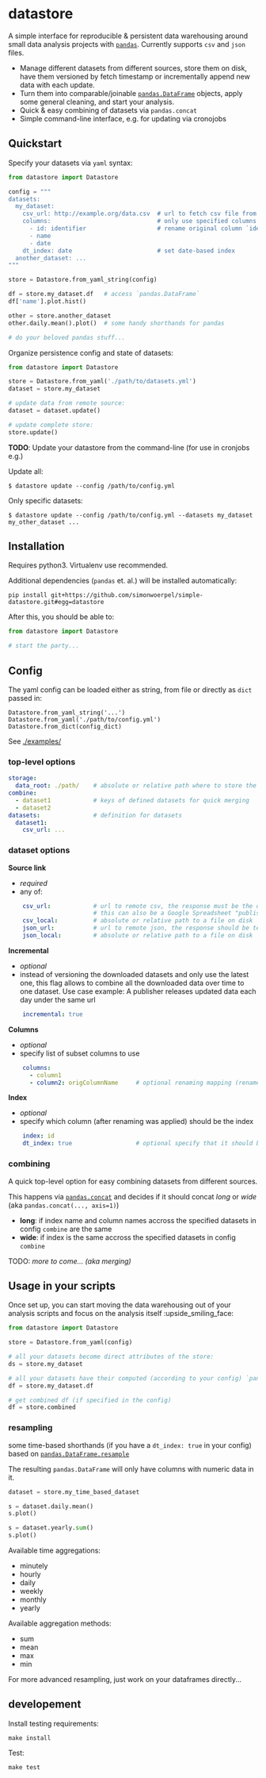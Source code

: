 # datastore

A simple interface for reproducible & persistent data warehousing around small
data analysis projects with [`pandas`](https://pandas.pydata.org/). Currently
supports `csv` and `json` files.

- Manage different datasets from different sources, store them on disk,
have them versioned by fetch timestamp or incrementally append new data with
each update.
- Turn them into comparable/joinable
  [`pandas.DataFrame`](https://pandas.pydata.org/pandas-docs/stable/reference/api/pandas.DataFrame.html)
  objects, apply some general cleaning, and start your analysis.
- Quick & easy combining of datasets via `pandas.concat`
- Simple command-line interface, e.g. for updating via cronojobs

## Quickstart

Specify your datasets via `yaml` syntax:

```python
from datastore import Datastore

config = """
datasets:
  my_dataset:
    csv_url: http://example.org/data.csv  # url to fetch csv file from
    columns:                              # only use specified columns
      - id: identifier                    # rename original column `identifier` to `id`
      - name
      - date
    dt_index: date                        # set date-based index
  another_dataset: ...
"""

store = Datastore.from_yaml_string(config)

df = store.my_dataset.df   # access `pandas.DataFrame`
df['name'].plot.hist()

other = store.another_dataset
other.daily.mean().plot()  # some handy shorthands for pandas

# do your beloved pandas stuff...
```

Organize persistence config and state of datasets:

```python
from datastore import Datastore

store = Datastore.from_yaml('./path/to/datasets.yml')
dataset = store.my_dataset

# update data from remote source:
dataset = dataset.update()

# update complete store:
store.update()
```

**TODO**: Update your datastore from the command-line (for use in cronjobs e.g.)

Update all:

    $ datastore update --config /path/to/config.yml

Only specific datasets:

    $ datastore update --config /path/to/config.yml --datasets my_dataset my_other_dataset ...

## Installation

Requires python3. Virtualenv use recommended.

Additional dependencies (`pandas` et. al.) will be installed automatically:

    pip install git+https://github.com/simonwoerpel/simple-datastore.git#egg=datastore

After this, you should be able to:

```python
from datastore import Datastore

# start the party...
```

## Config

The yaml config can be loaded either as string, from file or directly as `dict`
passed in:

    Datastore.from_yaml_string('...')
    Datastore.from_yaml('./path/to/config.yml')
    Datastore.from_dict(config_dict)


See [./examples/](./examples/)

### top-level options

```yaml
storage:
  data_root: ./path/    # absolute or relative path where to store the files
combine:
  - dataset1            # keys of defined datasets for quick merging
  - dataset2
datasets:               # definition for datasets
  dataset1:
    csv_url: ...
```

### dataset options

**Source link**

- *required*
- any of:

```yaml
    csv_url:            # url to remote csv, the response must be the direct csv content
                        # this can also be a Google Spreadsheet "published to the web" in csv format
    csv_local:          # absolute or relative path to a file on disk
    json_url:           # url to remote json, the response should be text or application/json
    json_local:         # absolute or relative path to a file on disk
```

**Incremental**

- *optional*
- instead of versioning the downloaded datasets and only use the latest one,
  this flag allows to combine all the downloaded data over time to one dataset.
  Use case example: A publisher releases updated data each day under the same url

```yaml
    incremental: true
```

**Columns**

- *optional*
- specify list of subset columns to use

```yaml
    columns:
      - column1
      - column2: origColumnName     # optional renaming mapping (rename `origColumnName` to `column2`)
```

**Index**

- *optional*
- specify which column (after renaming was applied) should be the index

```yaml
    index: id
    dt_index: true                  # optional specify that it should be a date/time-based index
```

### combining

A quick top-level option for easy combining datasets from different sources.

This happens via
[`pandas.concat`](https://pandas.pydata.org/pandas-docs/stable/reference/api/pandas.concat.html)
and decides if it should concat *long* or *wide* (aka `pandas.concat(..., axis=1)`)

- **long**: if index name and column names accross the specified datasets in config `combine` are the same
- **wide**: if index is the same accross the specified datasets in config `combine`

TODO: *more to come... (aka merging)*

## Usage in your scripts

Once set up, you can start moving the data warehousing out of your analysis
scripts and focus on the analysis itself :upside_smiling_face:

```python
from datastore import Datastore

store = Datastore.from_yaml(config)

# all your datasets become direct attributes of the store:
ds = store.my_dataset

# all your datasets have their computed (according to your config) `pandas.DataFrame` as attribute:
df = store.my_dataset.df

# get combined df (if specified in the config)
df = store.combined
```

### resampling

some time-based shorthands (if you have a `dt_index: true` in your config)
based on
[`pandas.DataFrame.resample`](https://pandas.pydata.org/pandas-docs/stable/reference/api/pandas.DataFrame.resample.html)

The resulting `pandas.DataFrame` will only have columns with numeric data in it.

```python
dataset = store.my_time_based_dataset

s = dataset.daily.mean()
s.plot()

s = dataset.yearly.sum()
s.plot()
```

Available time aggregations:
- minutely
- hourly
- daily
- weekly
- monthly
- yearly

Available aggregation methods:
- sum
- mean
- max
- min

For more advanced resampling, just work on your dataframes directly...

## developement

Install testing requirements:

    make install

Test:

    make test
